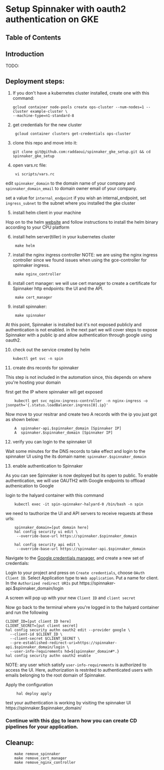 Setup Spinnaker with oauth2 authentication on GKE
===================================================

Table of Contents
-------------------

Introduction
-------------
TODO:

Deployment steps:
------------------

1. If you don't have a kubernetes cluster installed, create one with this command:

       gcloud container node-pools create ops-cluster --num-nodes=1 --cluster example-cluster \
       --machine-type=n1-standard-8

2. get credentials for the new cluster

        gcloud container clusters get-credentials ops-cluster

3. clone this repo and move into it:

       git clone git@github.com:raddaoui/spinnaker_gke_setup.git && cd spinnaker_gke_setup

4. open vars.rc file:

        vi scripts/vars.rc

edit `spinnaker_domain` to the domain name of your company and `spinnaker_domain_email` to domain owner email of your company.

set a value for `internal_endpoint`
if you wish an internal_endpoint, set `ingress_subnet` to the subnet where you installed the gke cluster

5. install helm client in your machine

Hop on to the helm [website](https://docs.helm.sh/using_helm/#installing-the-helm-client) and follow instructions to install the helm binary according to your CPU platform

6. install helm server(tiller) in your kubernetes cluster

        make helm

7. install the nginx ingress controller
NOTE: we are using the nginx ingress controller since we found issues when using the gce-controller for spinnaker ingress.

        make nginx_controller

8. install cert manager:
we will use cert manager to create a certificate for Spinnaker http endpoints: the UI and the API.

        make cert_manager

9. install spinnaker:

        make spinnaker

At this point, Spinnaker is installed but it's not exposed publicly and authentication is not enabled.
in the next part we will cover steps to expose Spinnaker with a public ip and allow authentication through google using oauth2.

10. check out the service created by helm

        kubectl get svc -n spin

11. create dns records for spinnaker

This step is not included in the automation since, this depends on where you're hosting your domain

first get the IP where spinnaker will get exposed

        kubectl get svc nginx-ingress-controller  -n nginx-ingress -o jsonpath='{.status.loadBalancer.ingress[0].ip}'


Now move to your resitrar and create two A records with the ip you just got as shown below:

        A  spinnaker-api.$spinnaker_domain [Spinnaker IP]
        A  spinnaker.$spinnaker_domain [Spinnaker IP] 

12. verify you can login to the spinnaker UI

Wait some minutes for the DNS records to take effect and login to the spinnaker UI using the its domain name: `spinnaker.$spinnaker_domain` 

13. enable authentication to Spinnaker

As you can see Spinnaker is now deployed but its open to public.
To enable authentication, we will use OAUTH2 with Google endpoints to offload authenication to Google

login to the halyard container with this command

        kubectl exec -it spin-spinnaker-halyard-0 /bin/bash -n spin

we need to tauthorize the UI and API servers to receive requests at these urls:

        spinnaker_domain=[put domain here]
        hal config security ui edit \
         --override-base-url https://spinnaker.$spinnaker_domain

        hal config security api edit \
         --override-base-url https://spinnaker-api.$spinnaker_domain


Navigate to the [Google credentials manager](https://console.developers.google.com/apis/credentials), and create a new set of credentials:

Login to your project and press on `Create credentials`, choose `OAuth Client ID`.
Select Application type to `Web application`. Put a name for client. In the `Authorized redirect URIs` put  https://spinnaker-api.$spinnaker_domain/login

A screen will pop up with your new `Client ID` and `client secret`

Now go back to the terminal where you're logged in to the halyard container and run the following

	CLIENT_ID=[put client ID here]
	CLIENT_SECRET=[put client secret]
	hal config security authn oauth2 edit --provider google \
	  --client-id $CLIENT_ID \
	  --client-secret $CLIENT_SECRET \
	  --pre-established-redirect-uri=https://spinnaker-api.$spinnaker_domain/login \
	  --user-info-requirements hd=${spinnaker_domain#*.}
	hal config security authn oauth2 enable

NOTE: any user which satisfy `user-info-requirements` is authorized to access the UI. Here, authorization is restrited to authenticated users with emails belonging to the root domain of Spinnaker.

Apply the configuration

         hal deploy apply


test your authentication is working by visiting the spinnaker UI https://spinnaker.$spinnaker_domain/

### Continue with this [doc](docs/spinnaker_cd_steps.md) to learn how you can create CD pipelines for your application.

Cleanup:
---------

        make remove_spinnaker
        make remove_cert_manager
        make remove_nginx_controller 
